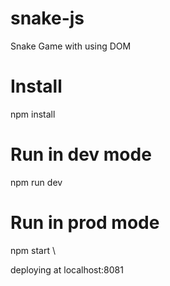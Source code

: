 # snake-js

Snake Game with using DOM

# Install

npm install

# Run in dev mode

npm run dev 

# Run in prod mode

npm start \

deploying at localhost:8081
